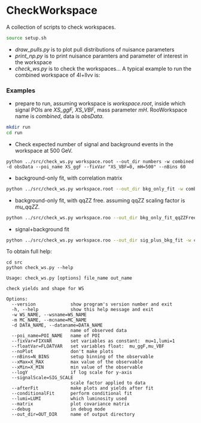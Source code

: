# CheckWorkspace

A collection of scripts to check workspaces.

```bash
source setup.sh
```

* *draw_pulls.py* is to plot pull distributions of nuisance parameters
* *print_np.py* is to print nuisance paramters and parameter of interest in the workspace
* *check_ws.py* is to check the workspaces... A typical example to run the combined workspace of 4l+llvv is:


### Examples
* prepare to run, assuming workspace is *workspace.root*, inside which signal POIs are *XS_ggF, XS_VBF*, 
mass parameter *mH*.
RooWorkspace name is *combined*, data is *obsData*.
```bash
mkdir run
cd run
```

* Check expected number of signal and background events in the workspace at 500 GeV.
```
python ../src/check_ws.py workspace.root --out_dir numbers -w combined -d obsData --poi_name XS_ggF --fixVar "XS_VBF=0, mH=500" --nBins 60
```
* background-only fit, with correlation matrix
```bash
python ../src/check_ws.py workspace.root --out_dir bkg_only_fit -w combined -d obsData --poi_name XS_ggF --fixVar "XS_ggF=0,XS_VBF=0,mH=500" --afterFit --matrix --conditionalFit --nBins 60
```
* background-only fit, with qqZZ free. assuming qqZZ scaling factor is *mu_qqZZ*.
```bash
python ../src/check_ws.py workspace.roo --out_dir bkg_only_fit_qqZZFree -w combined -d obsData --poi_name XS_ggF --fixVar "XS_ggF=0,XS_VBF=0,mH=500" --floatVar "mu_qqZZ" --afterFit --matrix --conditionalFit --nBins 60
```
* signal+background fit
```bash
python ../src/check_ws.py workspace.roo --out_dir sig_plus_bkg_fit -w combined -d obsData --poi_name XS_ggF --fixVar "XS_VBF=0,mH=500" --afterFit --matrix --nBins 60
```

To obtain full help:
```
cd src
python check_ws.py --help

Usage: check_ws.py [options] file_name out_name

check yields and shape for WS

Options:
  --version             show program's version number and exit
  -h, --help            show this help message and exit
  -w WS_NAME, --wsname=WS_NAME
  -m MC_NAME, --mcname=MC_NAME
  -d DATA_NAME, --dataname=DATA_NAME
                        name of observed data
  --poi_name=POI_NAME   name of POI
  --fixVar=FIXVAR       set variables as constant:  mu=1,lumi=1
  --floatVar=FLOATVAR   set variables float:  mu_ggF,mu_VBF
  --noPlot              don't make plots
  --nBins=N_BINS        setup binning of the observable
  --xMax=X_MAX          max value of the observable
  --xMin=X_MIN          min value of the observable
  --logY                if log scale for y-axis
  --signalScale=SIG_SCALE
                        scale factor applied to data
  --afterFit            make plots and yields after fit
  --conditionalFit      perform conditional fit
  --lumi=LUMI           which luminosity used
  --matrix              plot covariance matrix
  --debug               in debug mode
  --out_dir=OUT_DIR     name of output directory
```  
 
